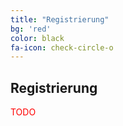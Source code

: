 ```yaml
---
title: "Registrierung"
bg: 'red'
color: black
fa-icon: check-circle-o
---
```


## Registrierung

<span style="color:red">TODO</span>
